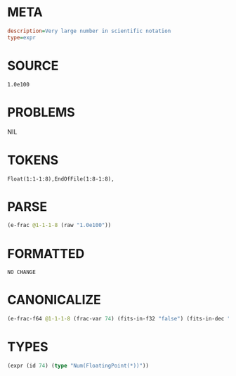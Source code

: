 # META
~~~ini
description=Very large number in scientific notation
type=expr
~~~
# SOURCE
~~~roc
1.0e100
~~~
# PROBLEMS
NIL
# TOKENS
~~~zig
Float(1:1-1:8),EndOfFile(1:8-1:8),
~~~
# PARSE
~~~clojure
(e-frac @1-1-1-8 (raw "1.0e100"))
~~~
# FORMATTED
~~~roc
NO CHANGE
~~~
# CANONICALIZE
~~~clojure
(e-frac-f64 @1-1-1-8 (frac-var 74) (fits-in-f32 "false") (fits-in-dec "false") (value "1e100") (id 74))
~~~
# TYPES
~~~clojure
(expr (id 74) (type "Num(FloatingPoint(*))"))
~~~